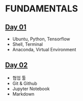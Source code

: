 # FUNDAMENTALS

## [Day 01](01.md)
- Ubuntu, Python, Tensorflow
- Shell, Terminal
- Anaconda, Virtual Environment

## [Day 02](02.md)
- 협업 툴
- Git & Github
- Jupyter Notebook
- Markdown